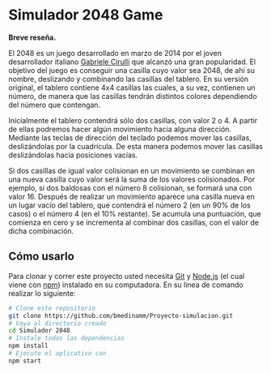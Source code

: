 # Simulador 2048 Game

**Breve reseña.**

El 2048 es un juego desarrollado en marzo de 2014 por el joven desarrollador italiano
[Gabriele Cirulli](https://gabrielecirulli.com/) que alcanzó una gran popularidad.
El objetivo del juego es conseguir una casilla cuyo valor sea 2048, de ahí su nombre,
deslizando y combinando las casillas del tablero.
En su versión original, el tablero contiene 4x4 casillas las cuales, a su vez, contienen
un número, de manera que las casillas tendrán distintos colores dependiendo del
número que contengan.

Inicialmente el tablero contendrá sólo dos casillas, con valor 2 o 4. A partir de ellas
podremos hacer algún movimiento hacia alguna dirección.
Mediante las teclas de dirección del teclado podemos mover las casillas, deslizándolas
por la cuadrícula. De esta manera podemos mover las casillas deslizándolas hacia
posiciones vacías.

Si dos casillas de igual valor colisionan en un movimiento se combinan en una nueva
casilla cuyo valor será la suma de los valores colisionados. Por ejemplo, si dos
baldosas con el número 8 colisionan, se formará una con valor 16.
Después de realizar un movimiento aparece una casilla nueva en un lugar vacío del
tablero, que contendrá el número 2 (en un 90% de los casos) o el número 4 (en el 10%
restante).
Se acumula una puntuación, que comienza en cero y se incrementa al combinar dos
casillas, con el valor de dicha combinación. 

## Cómo usarlo

Para clonar y correr este proyecto usted necesita [Git](https://git-scm.com) y [Node.js](https://nodejs.org/en/download/) (el cual viene con [npm](http://npmjs.com)) instalado en su computadora. En su linea de comando realizar lo siguiente:

```bash
# Clone este repositorio
git clone https://github.com/bmedinamm/Proyecto-simulacion.git
# Vaya al directorio creado
cd Simulador 2048
# Instale todas las dependencias
npm install
# Ejecute el aplicativo con
npm start
```
